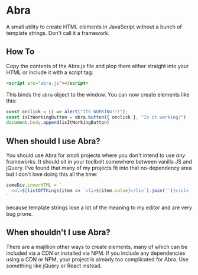 # Abra
A small utility to create HTML elements in JavaScript without a bunch of template strings. Don't call it a framework.

## How To
Copy the contents of the Abra.js file and plop them either straight into your HTML or include it with a script tag:
```html
<script src="abra.js"></script>
```

This binds the `abra` object to the window. You can now create elements like this:

```js
const onclick = () => alert("ITS WORKING!!!");
const isItWorkingButton = abra.button({ onclick }, "Is it working?")
document.body.append(isItWorkingButton)
```

## When should I use Abra?
You should use Abra for _small_ projects where you don't intend to use _any_ frameworks.
It should sit in your toolbelt somewhere between vanilla JS and jQuery.
I've found that many of my projects fit into that no-dependency area but I don't love doing this all the time:
```js
someDiv.innerHTML = `
  <ul>${listOfThings(item => `<li>${item.value}</li>`).join('')}</ul>
`
```
because template strings lose a lot of the meaning to my editor and are very bug prone.

## When shouldn't I use Abra?
There are a majillion other ways to create elements, many of which can be included via a CDN or installed via NPM.
If you include any dependencies using a CDN or NPM, your project is already too complicated for Abra.
Use something like jQuery or React instead.

